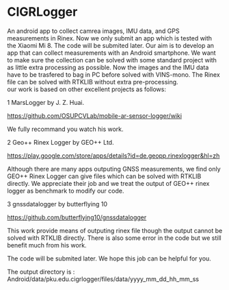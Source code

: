 # CIGRLogger
An android app to collect camrea images, IMU data, and GPS measurements in Rinex.
Now we only submit an app which is tested with the Xiaomi Mi 8. The code will be submited later.
Our aim is to develop an app that can collect measurements with an Android smartphone. We want to make sure the collection can be solved with some standard project with as little extra processing as possible. Now the images and the IMU data have to be trasfered to bag in PC before solved with VINS-mono. The Rinex file can be solved with RTKLIB without extra pre-processing.    
our work is based on other excellent projects as follows:

1 MarsLogger by J. Z. Huai. 

https://github.com/OSUPCVLab/mobile-ar-sensor-logger/wiki 

We fully recommand you watch his work.

2 Geo++ Rinex Logger by GEO++ Ltd. 

https://play.google.com/store/apps/details?id=de.geopp.rinexlogger&hl=zh 

Although there are many apps outputing GNSS measurements, we find only GEO++ Rinex Logger can give files which can be solved with RTKLIB directly. We appreciate their job and we treat the output of GEO++ rinex logger as benchmark to modify our code. 

3 gnssdatalogger by butterflying 10

https://github.com/butterflying10/gnssdatalogger

This work provide means of outputing rinex file though the output cannot be solved with RTKLIB directly. There is also some error in the code but we still benefit much from his work.

The code will be submited later. We hope this job can be helpful for you. 

The output directory is : Android/data/pku.edu.cigrlogger/files/data/yyyy_mm_dd_hh_mm_ss
